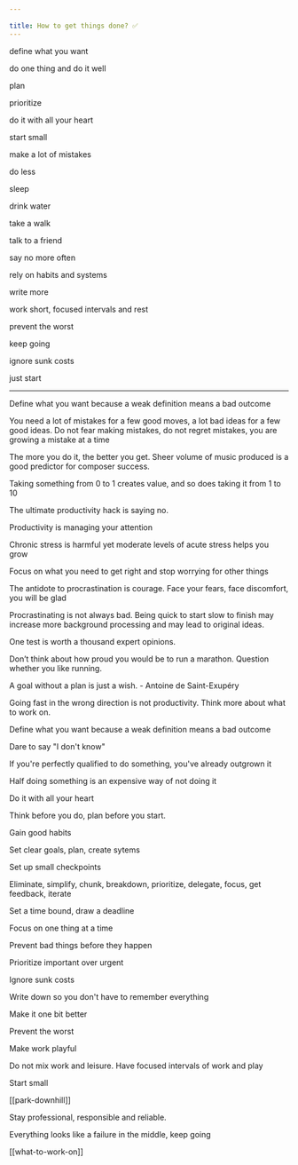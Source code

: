 ```yaml
---
 
title: How to get things done? ✅ 
---
```



define what you want

do one thing and do it well 

plan 

prioritize

do it with all your heart 

start small 

make a lot of mistakes

do less

sleep 

drink water

take a walk 

talk to a friend

say no more often

rely on habits and systems 

write more 

work short, focused intervals and rest 

prevent the worst 

keep going 

ignore sunk costs 

just start 

---



Define what you want because a weak definition means a bad outcome

You need a lot of mistakes for a few good moves, a lot bad ideas for a few good ideas. Do not fear making mistakes, do not regret mistakes, you are growing a mistake at a time 

The more you do it, the better you get. Sheer volume of music produced is a good predictor for composer success. 

Taking something from 0 to 1 creates value, and so does taking it from 1 to 10 

The ultimate productivity hack is saying no.

Productivity is managing your attention 


Chronic stress is harmful yet moderate levels of acute stress helps you grow

Focus on what you need to get right and stop worrying for other things

The antidote to procrastination is courage. Face your fears, face discomfort, you will be glad 

Procrastinating is not always bad. Being quick to start slow to finish may increase more background processing and may lead to original ideas. 

One test is worth a thousand expert opinions.

Don’t think about how proud you would be to run a marathon. Question whether you like running.

A goal without a plan is just a wish. - Antoine de Saint-Exupéry

Going fast in the wrong direction is not productivity. Think more about what to work on.

Define what you want because a weak definition means a bad outcome

Dare to say "I don't know"

If you're perfectly qualified to do something, you've already outgrown it

Half doing something is an expensive way of not doing it

Do it with all your heart

Think before you do, plan before you start.

Gain good habits 

Set clear goals, plan, create sytems  

Set up small checkpoints

Eliminate, simplify, chunk, breakdown, prioritize, delegate, focus, get feedback, iterate

Set a time bound, draw a deadline 

Focus on one thing at a time 

Prevent bad things before they happen 

Prioritize important over urgent

Ignore sunk costs 

Write down so you don't have to remember everything 

Make it one bit better

Prevent the worst 

Make work playful

Do not mix work and leisure. Have focused intervals of work and play 

Start small  

[[park-downhill]]

Stay professional, responsible and reliable. 

Everything looks like a failure in the middle, keep going 

[[what-to-work-on]]
